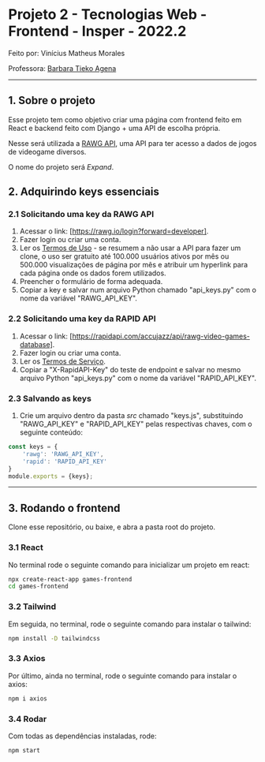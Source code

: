 # Projeto 2 - Tecnologias Web - Frontend - Insper - 2022.2
Feito por: Vinícius Matheus Morales

Professora: [Barbara Tieko Agena](http://lattes.cnpq.br/3888793516541327 "Lattes CV Barbara Tieko Agena")
___

## 1. Sobre o projeto
Esse projeto tem como objetivo criar uma página com frontend feito em React e backend feito com Django + uma API de escolha própria.

Nesse será utilizada a [RAWG API](https://rawg.io/apidocs), uma API para ter acesso a dados de jogos de videogame diversos.

O nome do projeto será *Expand*.

## 2. Adquirindo keys essenciais

### 2.1 Solicitando uma key da RAWG API
1. Acessar o link: [https://rawg.io/login?forward=developer].
2. Fazer login ou criar uma conta.
3. Ler os [Termos de Uso](https://api.rawg.io/docs/ "Termos de Uso RAWG API") - se resumem a não usar a API para fazer um clone, o uso ser gratuito até 100.000 usuários ativos por mês ou 500.000 visualizações de página por mês e atribuir um hyperlink para cada página onde os dados forem utilizados.
4. Preencher o formulário de forma adequada.
5. Copiar a key e salvar num arquivo Python chamado "api_keys.py" com o nome da variável "RAWG_API_KEY".

### 2.2 Solicitando uma key da RAPID API
1. Acessar o link: [https://rapidapi.com/accujazz/api/rawg-video-games-database].
2. Fazer login ou criar uma conta.
3. Ler os [Termos de Serviço](https://website.rapidapi.com/terms/ "Termos de Serviço RAPID API").
4. Copiar a "X-RapidAPI-Key" do teste de endpoint e salvar no mesmo arquivo Python "api_keys.py" com o nome da variável "RAPID_API_KEY".

### 2.3 Salvando as keys
1. Crie um arquivo dentro da pasta *src* chamado "keys.js", substituindo "RAWG_API_KEY" e "RAPID_API_KEY" pelas respectivas chaves, com o seguinte conteúdo:
```javascript
const keys = {
    'rawg': 'RAWG_API_KEY',
    'rapid': 'RAPID_API_KEY'
}
module.exports = {keys};
```
___

## 3. Rodando o frontend
Clone esse repositório, ou baixe, e abra a pasta root do projeto.

### 3.1 React
No terminal rode o seguinte comando para inicializar um projeto em react:
```bash
npx create-react-app games-frontend
cd games-frontend
```

### 3.2 Tailwind
Em seguida, no terminal, rode o seguinte comando para instalar o tailwind:
```bash
npm install -D tailwindcss
```

### 3.3 Axios
Por último, ainda no terminal, rode o seguinte comando para instalar o axios:
```bash
npm i axios
```

### 3.4 Rodar
Com todas as dependências instaladas, rode:
```bash
npm start
```